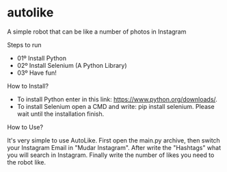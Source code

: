 # autolike
A simple robot that can be like a number of photos in Instagram

Steps to run

- 01º Install Python
- 02º Install Selenium (A Python Library)
- 03º Have fun!

How to Install?

- To install Python enter in this link: https://www.python.org/downloads/.
- To install Selenium open a CMD and write: pip install selenium. Please wait until the installation finish.


How to Use?

It's very simple to use AutoLike. First open the main.py archive, then switch your Instagram Email in "Mudar Instagram". After write the "Hashtags" what you will search in Instagram. Finally write the number of likes you need to the robot like.
